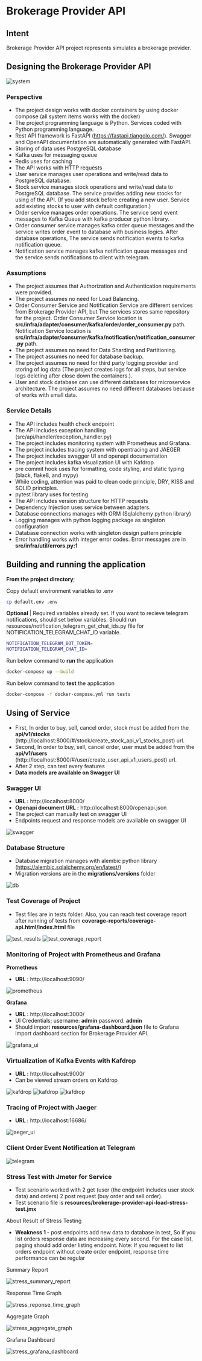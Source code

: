 # Brokerage Provider API

## Intent
Brokerage Provider API project represents simulates a brokerage provider.

## Designing the Brokerage Provider API

![system](resources/documentation/system_design.png)

### Perspective

- The project design works with docker containers by using docker compose (all system items works with the docker)
- The project programming language is Python. Services coded with Python programming language.
- Rest API framework is FastAPI (https://fastapi.tiangolo.com/). Swagger and OpenAPI documentation are automatically generated with FastAPI.
- Storing of data uses PostgreSQL database
- Kafka uses for messaging queue 
- Redis uses for caching
- The API works with HTTP requests
- User service manages user operations and write/read data to PostgreSQL database. 
- Stock service manages stock operations and write/read data to PostgreSQL database. The service provides adding new stocks for using of the API. 
(If you add stock before creating a new user. Service add existing stocks to user with default configuration.)
- Order service manages order operations. The service send event messages to Kafka Queue with kafka producer python library.
- Order consumer service manages kafka order queue messages and the service writes order event to database with business logics. 
After database operations, The service sends notification events to kafka notification queue.
- Notification service manages kafka notification queue messages and the service sends notifications to client with telegram.

### Assumptions
- The project assumes that Authorization and Authentication requirements were provided.
- The project assumes no need for Load Balancing.
- Order Consumer Service and Notification Service are different services from Brokerage Provider API, 
but The services stores same repository for the project. 
Order Consumer Service location is **src/infra/adapter/consumer/kafka/order/order_consumer.py** path. 
Notification Service location is **src/infra/adapter/consumer/kafka/notification/notification_consumer.py** path.
- The project assumes no need for Data Sharding and Partitioning.
- The project assumes no need for database backup.
- The project assumes no need for third party logging provider and storing of log data
(The project creates logs for all steps, but service logs deleting after close down the containers.).
- User and stock database can use different databases for microservice architecture. The project assumes no need different databases because of works with small data.

### Service Details
- The API includes health check endpoint
- The API includes exception handling (src/api/handler/exception_handler.py)
- The project includes monitoring system with Prometheus and Grafana.
- The project includes tracing system with opentracing and JAEGER
- The project includes swagger UI and openapi documentation
- The project includes kafka visualization UI with Kafdrop
- pre commit hook uses for formatting, code styling, and static typing (black, flake8, and mypy)
- While coding, attention was paid to clean code principle, DRY, KISS and SOLID principles.
- pytest library uses for testing
- The API includes version structure for HTTP requests
- Dependency Injection uses service between adapters.
- Database connections manages with ORM (Sqlalchemy python library)
- Logging manages with python logging package as singleton configuration
- Database connection works with singleton design pattern principle
- Error handling works with integer error codes. Error messages are in **src/infra/util/errors.py:1**


## Building and running the application
**From the project directory**;

Copy default environment variables to .env
```bash
cp default.env .env
```

**Optional** | Required variables already set. If you want to recieve telegram notifications, should set below variables. 
Should run resources/notification_telegram_get_chat_ids.py file for NOTIFICATION_TELEGRAM_CHAT_ID variable. 
```bash
NOTIFICATION_TELEGRAM_BOT_TOKEN=
NOTIFICATION_TELEGRAM_CHAT_ID=
```

Run below command to **run** the application
```bash
docker-compose up --build
```

Run below command to **test** the application
````bash
docker-compose -f docker-compose.yml run tests
````

## Using of Service
- First, In order to buy, sell, cancel order, stock must be added from the **api/v1/stocks** (http://localhost:8000/#/stock/create_stock_api_v1_stocks_post) url.
- Second, In order to buy, sell, cancel order, user must be added from the **api/v1/users** (http://localhost:8000/#/user/create_user_api_v1_users_post) url.
- After 2 step, can test every features
- **Data models are available on Swagger UI**


### Swagger UI 
- **URL :** http://localhost:8000/
- **Openapi document URL :** http://localhost:8000/openapi.json
- The project can manually test on swagger UI
- Endpoints request and response models are available on swagger UI

![swagger](resources/documentation/swagger.png)


### Database Structure
- Database migration manages with alembic python library (https://alembic.sqlalchemy.org/en/latest/)
- Migration versions are in the **migrations/versions** folder

![db](resources/documentation/db.png)


### Test Coverage of Project
- Test files are in tests folder. Also, you can reach test coverage report  after running of tests from **coverage-reports/coverage-api.html/index.html** file

![test_results](resources/documentation/test_results.png)
![test_coverage_report](resources/documentation/test_coverage_report.png)


### Monitoring of Project with Prometheus and Grafana
**Prometheus**
- **URL :** http://localhost:9090/

![prometheus](resources/documentation/prometheus.png)

**Grafana**
- **URL :** http://localhost:3000/
- UI Credentials;  username: **admin** password: **admin**
- Should import **resources/grafana-dashboard.json** file to Grafana import dashboard section for Brokerage Provider API.

![grafana_ui](resources/documentation/grafana_ui.png)

### Virtualization of Kafka Events with Kafdrop
- **URL :** http://localhost:9000/
- Can be viewed stream orders on Kafdrop

![kafdrop](resources/documentation/kafdrop.png)
![kafdrop](resources/documentation/kafdrop_orders.png)
![kafdrop](resources/documentation/kafdrop_notifications.png)


### Tracing of Project with Jaeger
- **URL :** http://localhost:16686/

![jaeger_ui](resources/documentation/jaeger_ui.png)


### Client Order Event Notification at Telegram

![telegram](resources/documentation/telegram.png)

### Stress Test with Jmeter for Service
- Test scenario worked with 2 get (user (the endpoint includes user stock data) and orders) 2 post request (buy order and  sell order). 
- Test scenario file is **resources/brokerage-provider-api-load-stress-test.jmx**

About Result of Stress Testing
- **Weakness 1 -** post endpoints add new data to database in test, So if you list orders response data are increasing every second. For the case list, paging should add order listing endpoint. 
Note: If you request to list orders endpoint without create order endpoint, response time performance can be regular

Summary Report

![stress_summary_report](resources/documentation/stress_summary_report.png)

Response Time Graph

![stress_reponse_time_graph](resources/documentation/stress_reponse_time_graph.png)

Aggregate Graph

![stress_aggregate_graph](resources/documentation/stress_aggregate_graph.png)

Grafana Dashboard 

![stress_grafana_dashboard](resources/documentation/stress_grafana_dashboard.png)


